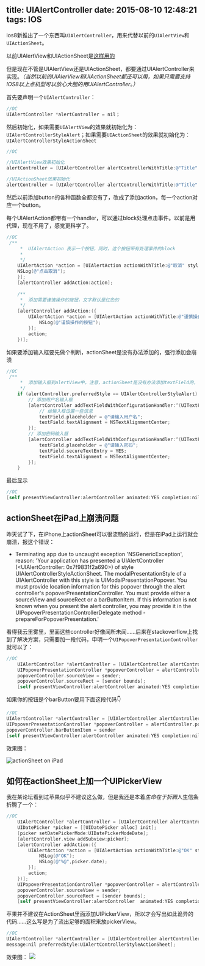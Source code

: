 title: UIAlertController
date: 2015-08-10 12:48:21
tags: IOS
---
ios8新推出了一个东西叫`UIAlertController`，用来代替以前的`UIAlertView`和`UIActionSheet`。 

 以前UIAlertView和UIActionSheet是[这样用的](http://caoyudong.com/2015/07/28/UIAlertView%E5%92%8CUIActionSheet/)
 
但是现在不管是UIAlertView还是UIActionSheet，都要通过UIAlertController来实现。*（当然以前的UIAlerView和UIActionSheet都还可以用，如果只需要支持IOS8以上点机型可以放心大胆的用UIAlertController。）*

<!--more-->
 
 
首先要声明一个`UIAlertController`：

~~~objectivec
//OC
UIAlertController *alertController = nil；
~~~
 
然后初始化，如果需要`UIAlertView`的效果就初始化为：`UIAlertControllerStyleAlert`；如果需要`UIActionSheet`的效果就初始化为：`UIAlertControllerStyleActionSheet`

~~~objectivec
//OC

//UIAlertView效果初始化
alertController = [UIAlertController alertControllerWithTitle:@"Title" message:@"message" preferredStyle:UIAlertControllerStyleAlert];

//UIActionSheet效果初始化
alertController = [UIAlertController alertControllerWithTitle:@"Title" message:@"message" preferredStyle:UIAlertControllerStyleActionSheet];
~~~

然后以前添加button的各种函数全都没有了，改成了添加action，每一个action对应一个button。

每个UIAlertAction都带有一个handler，可以通过block处理点击事件。以前是用代理，现在不用了，感觉更科学了。

~~~objectivec
//OC
 /**
     *  UIAlertAction 表示一个按钮，同时，这个按钮带有处理事件的block
     *
     */
    UIAlertAction *action = [UIAlertAction actionWithTitle:@"取消" style:UIAlertActionStyleCancel handler:^(UIAlertAction *action) {
    NSLog(@"点击取消");
    }];
    [alertController addAction:action];
    
    /**
     *  添加需要谨慎操作的按钮，文字默认是红色的
     */
    [alertController addAction:({
        UIAlertAction *action = [UIAlertAction actionWithTitle:@"谨慎操作的按钮" style:UIAlertActionStyleDestructive handler:^(UIAlertAction *action) {
            NSLog(@"谨慎操作的按钮");
        }];
        action;
    })];
~~~

如果要添加输入框要先做个判断，actionSheet是没有办法添加的，强行添加会崩溃

~~~objectivec
//OC
 /**
     *  添加输入框到alertView中，注意，actionSheet是没有办法添加textField的，强行添加会Crash
     */
    if (alertController.preferredStyle == UIAlertControllerStyleAlert) {
        // 添加用户名输入框
        [alertController addTextFieldWithConfigurationHandler:^(UITextField *textField) {
            // 给输入框设置一些信息
            textField.placeholder = @"请输入用户名";
            textField.textAlignment = NSTextAlignmentCenter;
        }];
        // 添加密码输入框
        [alertController addTextFieldWithConfigurationHandler:^(UITextField *textField) {
            textField.placeholder = @"请输入密码";
            textField.secureTextEntry = YES;
            textField.textAlignment = NSTextAlignmentCenter;
        }];
    }
~~~

最后显示

~~~objectivec
//OC
[self presentViewController:alertController animated:YES completion:nil];
~~~


## actionSheet在iPad上崩溃问题
昨天试了下，在iPhone上actionSheet可以很流畅的运行，但是在iPad上运行就会崩溃，报这个错误：

* Terminating app due to uncaught exception 'NSGenericException', reason: 'Your application has presented a UIAlertController (<UIAlertController: 0x7f9831f2a690>) of style UIAlertControllerStyleActionSheet. The modalPresentationStyle of a UIAlertController with this style is UIModalPresentationPopover. You must provide location information for this popover through the alert controller's popoverPresentationController. You must provide either a sourceView and sourceRect or a barButtonItem.  If this information is not known when you present the alert controller, you may provide it in the UIPopoverPresentationControllerDelegate method -prepareForPopoverPresentation.'

看得我云里雾里，里面这些controller好像闻所未闻……后来在stackoverflow上找到了解决方案，只需要加一段代码，申明一个`UIPopoverPresentationController`就可以了：

~~~objectivec
//OC
 	UIAlertController *alertController = [UIAlertController alertControllerWithTitle:@"Title" message:@"message" preferredStyle:UIAlertControllerStyleActionSheet];
    UIPopoverPresentationController *popoverController = alertController.popoverPresentationController;
    popoverController.sourceView = sender;
    popoverController.sourceRect = [sender bounds];
    [self presentViewController:alertController animated:YES completion:nil];
~~~

如果你的按钮是个barButton要用下面这段代码👇

~~~objectivec
//OC
UIAlertController *alertController = [UIAlertController alertControllerWithTitle:@"Title" message:@"message" preferredStyle:UIAlertControllerStyleActionSheet];
UIPopoverPresentationController *popoverController = alertController.popoverPresentationController;
popoverController.barButtonItem = sender
[self presentViewController:alertController animated:YES completion:nil];
~~~

效果图：

![actionSheet on iPad](http://7xkfbb.com1.z0.glb.clouddn.com/15-8-10/47061500.jpg)


## 如何在actionSheet上加一个UIPickerView
我在某论坛看到过苹果似乎不建议这么做，但是我还是本着*生命在于折腾*人生信条折腾了一个：

~~~objectivec
//OC
	UIAlertController *alertController = [UIAlertController alertControllerWithTitle:@"\n\n\n\n\n\n\n\n\n\n\n" message:nil preferredStyle:UIAlertControllerStyleActionSheet];
    UIDatePicker *picker = [[UIDatePicker alloc] init];
    [picker setDatePickerMode:UIDatePickerModeDate];
    [alertController.view addSubview:picker];
    [alertController addAction:({
        UIAlertAction *action = [UIAlertAction actionWithTitle:@"OK" style:UIAlertActionStyleDefault handler:^(UIAlertAction *action) {
            NSLog(@"OK");
            NSLog(@"%@",picker.date);
        }];
        action;
    })];
    UIPopoverPresentationController *popoverController = alertController.popoverPresentationController;
    popoverController.sourceView = sender;
    popoverController.sourceRect = [sender bounds];
    [self presentViewController:alertController  animated:YES completion:nil];
~~~

苹果并不建议在ActionSheet里面添加UIPickerView，所以才会写出如此诡异的代码……这么写是为了流出足够的面积来放pickerView。

~~~objectivec
//OC
UIAlertController *alertController = [UIAlertController alertControllerWithTitle:@"\n\n\n\n\n\n\n\n\n\n\n" 
message:nil preferredStyle:UIAlertControllerStyleActionSheet];
~~~


效果图：
![](http://7xkfbb.com1.z0.glb.clouddn.com/15-8-10/57494645.jpg)